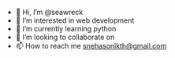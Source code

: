 - 👋 Hi, I’m @seawreck
- 👀 I’m interested in web development 
- 🌱 I’m currently learning python
- 💞️ I’m looking to collaborate on 
- 📫 How to reach me snehasonikth@gmail.com

<!---
seawreck/seawreck is a ✨ special ✨ repository because its `README.md` (this file) appears on your GitHub profile.
You can click the Preview link to take a look at your changes.
--->
